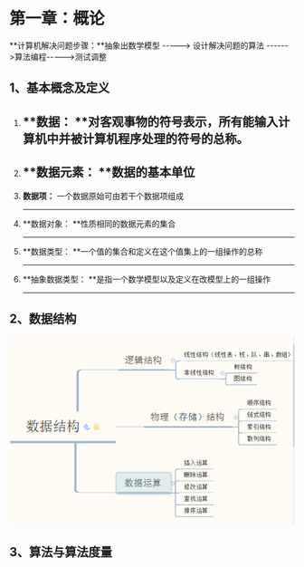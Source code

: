 # 第一章：概论

**计算机解决问题步骤：**抽象出数学模型 -----&gt; 设计解决问题的算法 ------&gt;算法编程-----&gt;测试调整

## 1、基本概念及定义

1. **数据： **对客观事物的符号表示，所有能输入计算机中并被计算机程序处理的符号的总称。
   ---
2. **数据元素： **数据的基本单位
   ---
3. **数据项：** 一个数据原始可由若干个数据项组成

   ---

4. **数据对象： **性质相同的数据元素的集合

   ---

5. **数据类型： **一个值的集合和定义在这个值集上的一组操作的总称

   ---

6. **抽象数据类型： **是指一个数学模型以及定义在改模型上的一组操作

   ---

## 2、数据结构

![](/Image/计算机基础/数据结构与算法/数据结构定义区分图.png)

## 3、算法与算法度量





